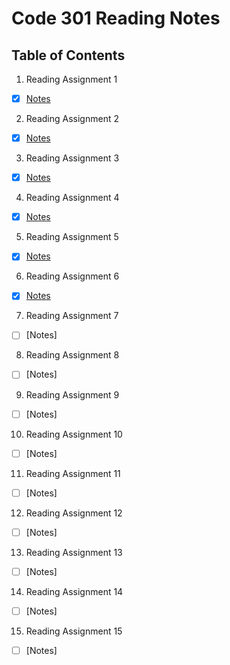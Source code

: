 # Code 301 Reading Notes

## Table of Contents

1. Reading Assignment 1
- [x] [Notes](https://github.com/myerstina515/reading-notes/blob/master/301/class-01.md)
2. Reading Assignment 2
- [x] [Notes](https://github.com/myerstina515/reading-notes/blob/master/301/class-02.md)
3. Reading Assignment 3 
- [x] [Notes](https://github.com/myerstina515/reading-notes/blob/master/301/class-03.md)
4. Reading Assignment 4
- [x] [Notes](https://github.com/myerstina515/reading-notes/blob/master/301/class-04.md)
5. Reading Assignment 5
- [x] [Notes](https://github.com/myerstina515/reading-notes/blob/master/301/class-05.md)
6. Reading Assignment 6
- [x] [Notes](https://github.com/myerstina515/reading-notes/blob/master/301/class-06.md)
7. Reading Assignment 7
- [ ] [Notes]
8. Reading Assignment 8
- [ ] [Notes]
9. Reading Assignment 9
- [ ] [Notes]
10. Reading Assignment 10
- [ ] [Notes]
11. Reading Assignment 11 
- [ ] [Notes]
12. Reading Assignment 12
- [ ] [Notes]
13. Reading Assignment 13
- [ ] [Notes]
14. Reading Assignment 14
- [ ] [Notes]
15. Reading Assignment 15
- [ ] [Notes]
